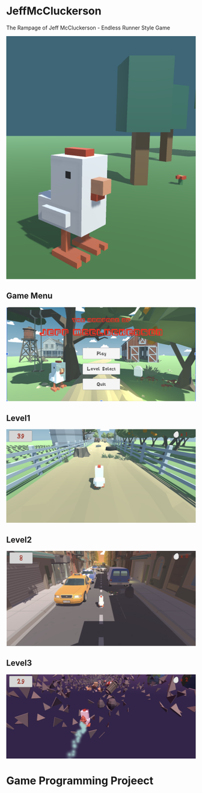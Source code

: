 # JeffMcCluckerson
 The Rampage of Jeff McCluckerson - Endless Runner Style Game



![](images/opening.png)

## Game Menu
 ![](images/menu.png)
 ## Level1
 ![](images/level1.png)
  ## Level2
 ![](images/level2.png)
  ## Level3
 ![](images/level3.png)
# Game Programming Projeect 
 
 
 
 
 

     
